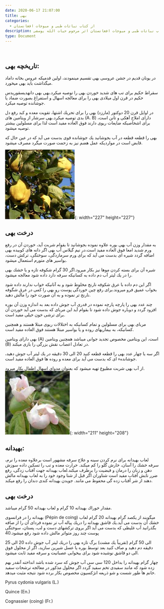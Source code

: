 ```yaml
---
date: 2020-06-17 21:07:00
title: بهی
categories:
  - از کتاب نباتات طبی و میوجات افغانستان
description: معرفی بهی از کتاب نباتات طبی و میوجات افغانستان اثر مرحوم حیات الله یوسفی
type: Document
---
```


&nbsp;

## تاريخچه بهی:

در يونان قديم در جشن عروسی بهی تقسيم مينمودند، اولين قدميكه عروس بخانه داماد ميگذاشت بايد بهی ميخورد.

سقراط حكيم برای تب های شديد خوردن بهی را توصيه ميكرد.بهی بهی دانهديسقوريدس حكيم در قرن اول ميلادی بهی را برای معالجه اسهال و استفراغ بصورت ضماد يا جوشانده توصيه ميكرد.

در اوايل قرن 20 دوكتور (مارزد) بهی را برای تحريك اشتها، تقويت معده و كبد رفع دل بدی توصيه ميكرد.بهی سرشار از ويتامين های (A. B) دارای املاح آهكی و تانن است، برای اشخاصيكه ضايعات ريوی دارند فوق العاده مفيد است لذا برای مسلولين بيشتر توصيه ميشود.

بهی را قطعه قطعه در آب بجوشانيد يك جوشانده قوی بدست می آيد كه در عين حال كه قابض است در موارديكه عمل هضم نيز به زحمت صورت ميگرد مصرف ميشود.

![](/uploads/behi-بهی.jpg){: width="227" height="227"}

## درخت بهی

به مقدار وزن آب بهی بوره علاوه نموده بجوشانيد تا بقوام شربت آيد، خوردن آن در رفع ورم شديد امعا فوق العاده مفيد است.در نيم گيلاس آب بهی اگر دانه های كوبيده بهی اضافه گردد شيره ای بدست می آيد كه برای ورم سرمازدگی، سوختگی، تركش دست، بواسير های متورم استعمال ميشود.

شيره آن برای بسته كردن موها نيز بكار ميرود.اگر 30 گرام شكوفه تازه و يا خشك بهی را در يك ليتر آب دم داده به كسانيكه سرفه دارد داده شود معالجه ميشود.

اگر اين دم داده با عرق شكوفه نارنج مخلوط شود و به آنانيكه خواب ندارند داده شود بخواب عميق فرو ميروند.برای رفع چين خوردگی پوست رو بهی را كمی در عرق شگوفه نارنج تر نموده و به آن صورت خود را مالش دهيد.

چند عدد بهی را پارچه پارچه نموده در قدری آب جوش داده بعد به اندازه وزن آن بوره افزود گردد و دوباره جوش داده شود تا بقوام آيد اين مربای كه بدست می آيد خوردن آن برای ترشی خون خيلی مفيد است.

مربای بهی برای مسلولين و تمام كسانيكه به اختلالات ريوی مبتلا هستند و همچنين كسانيكه، به بيماريهای روده و يا بواسير مبتلا هستند فوق العاده مفيد است.

بهی دارای ويتامين (A) است، اين ويتامين مخصوص تجديد جوانی ميباشد همچنين ويتامين (B) در تعادل اعصاب نقش بزرگی را بازی ميكند.

اگر سه يا چهار عدد بهی را قطعه قطعه كنيد 20 الی 30 دقيقه در يك ليتر آب جوش دهيد، جوشاندهء ای كه بدست می آيد برای معده و روده ها فوق العاده مفيد است.

از آب بهی شربت مطبوع تهيه ميشود كه بعنوان مدوای اسهال اطفال بكار ميرود.![](/uploads/گل-بهی.jpg){: width="211" height="208"}

## بهيدانه:

لعاب بهيدانه برای نرم كردن سينه و علاج سرفه مشهور است برعلاوه معده را نرم، سرفه خشك را آسان، خارش گلو را كم ميكند. حرارت معده و تب را تسكين داده سوزش دهن و زبان را درمان و قبضيت را برطرف ميكند.لعاب بهيدانه جهت آفتاب زدگی، رفع ضرر تابش آفتاب مفيد است شناوران اگر قبل از شنا وجود خود را به لعاب بهيدانه مالش دهند از شر آفتاب زده گی محفوظ می مانند. جويدن بهيدانه كندی دندان را رفع ميكند.

## درخت بهی

مقدار خوراك بهيدانه 10 گرام و لعاب بهيدانه 50 گرام ميباشد.

بهيدانه را در فرانسوی (P&eacute;pin de coing) ميگويند از يكصد گرام بهيدانه 20 گرام لعاب خشك آن بدست می آيد.يك قاشق بهيدانه را دريك پياله آب تر نموده فردای آن را از صافه بگذرانيد آب غليظی كه بدست می آيد اگر بروی تركشهای دست و لب، پستان، سوختگی پوست چند روز متواتر مالش داده شود رفع ميشود.40

الی 50 گرام (تقريباً يك مشت) برگ تازه بهی را دريك ليتر آب جوش داده 20 الی 25 دقيقه دم دهيد و صاف كنيد بعد توسط بوره يا عسل شيرين سازيد، اگر از محلول فوق الی دو قاشق نوشيده شود برای بيخوابی عصبانيت و سرفه مفيد ثابت ميشود.

چهار گرام بهيدانه را بداخل 120 سی سی آب جوش كه سرد شده باشد انداخته آنقدر بهم زده شود كه مانند سفيدی تخم سفيد گردد اگر محلول مذكور در معالجه ترشحات سفيد خانم ها طور شست و شو ذريعه انژكسيون مخصوص بكار برده شود نتيجه مثبت ميدهد.

Pyrus cydonia vulgaris (L.)

Quince (En.)

Cognassier (coing) (Fr.)

&nbsp;
